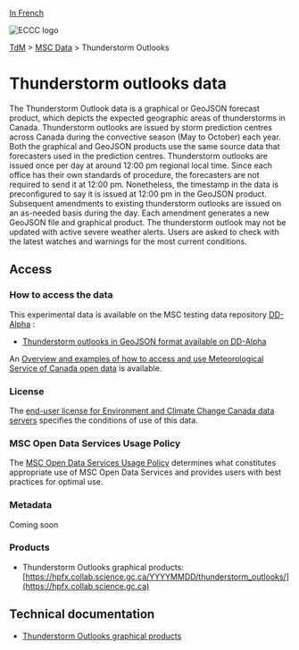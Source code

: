 [In French](readme_thunderstorm-outlooks_fr.md)

![ECCC logo](../../img_eccc-logo.png)

[TdM](../../readme_en.md) > [MSC Data](../readme_en.md) > Thunderstorm Outlooks

# Thunderstorm outlooks data

The Thunderstorm Outlook data is a graphical or GeoJSON forecast product, which depicts the expected geographic areas of thunderstorms in Canada. Thunderstorm outlooks are issued by storm prediction centres across Canada during the convective season (May to October) each year. Both the graphical and GeoJSON products use the same source data that forecasters used in the prediction centres. Thunderstorm outlooks are issued once per day at around 12:00 pm regional local time. Since each office has their own standards of procedure, the forecasters are not required to send it at 12:00 pm. Nonetheless, the timestamp in the data is preconfigured to say it is issued at 12:00 pm in the GeoJSON product. Subsequent amendments to existing thunderstorm outlooks are issued on an as-needed basis during the day. Each amendment generates a new GeoJSON file and graphical product. The thunderstorm outlook may not be updated with active severe weather alerts. Users are asked to check with the latest watches and warnings for the most current conditions.

## Access

### How to access the data

This experimental data is available on the MSC testing data repository [DD-Alpha](../../msc-datamart/readme_en.md) :

* [Thunderstorm outlooks in GeoJSON format available on DD-Alpha](readme_thunderstorm-outlooks_datamart_en.md) 

An [Overview and examples of how to access and use Meteorological Service of Canada open data](../../usage/readme_en.md) is available. 

### License

The [end-user license for Environment and Climate Change Canada data servers](.../.../license/readme_en.md) specifies the conditions of use of this data.

### MSC Open Data Services Usage Policy

The [MSC Open Data Services Usage Policy](../.../usage-policy/readme_en.md) determines what constitutes appropriate use of MSC Open Data Services and provides users with best practices for optimal use.

### Metadata

Coming soon

### Products

* Thunderstorm Outlooks graphical products: [https://hpfx.collab.science.gc.ca/YYYYMMDD/thunderstorm_outlooks/](https://hpfx.collab.science.gc.ca)

## Technical documentation

* [Thunderstorm Outlooks graphical products](https://hpfx.collab.science.gc.ca/docs/thunderstorm_outlooks/ThunderstormOutlook_Specs_Graphical_1A_EN.pdf) 

